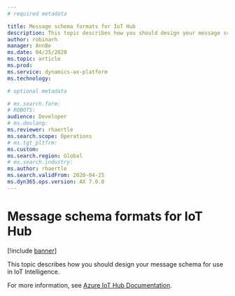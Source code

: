 ```yaml
---
# required metadata

title: Message schema formats for IoT Hub
description: This topic describes how you should design your message schema for use in IoT Intelligence.
author: robinarh
manager: AnnBe
ms.date: 04/25/2020
ms.topic: article
ms.prod: 
ms.service: dynamics-ax-platform
ms.technology: 

# optional metadata

# ms.search.form: 
# ROBOTS: 
audience: Developer
# ms.devlang: 
ms.reviewer: rhaertle
ms.search.scope: Operations
# ms.tgt_pltfrm: 
ms.custom:
ms.search.region: Global
# ms.search.industry: 
ms.author: rhaertle
ms.search.validFrom: 2020-04-25
ms.dyn365.ops.version: AX 7.0.0
---
```


# Message schema formats for IoT Hub

[!include [banner](../../includes/banner.md)]

This topic describes how you should design your message schema for use in IoT Intelligence.

For more information, see [Azure IoT Hub Documentation](https://docs.microsoft.com/azure/iot-hub/).
